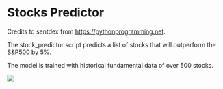 # Stocks Predictor

Credits to sentdex from https://pythonprogramming.net.

The stock_predictor script predicts a list of stocks that will outperform the S&P500 by 5%. 

The model is trained with historical fundamental data of over 500 stocks.

<img src="https://s9.postimg.org/4osiqeh4f/stock_output.png">
